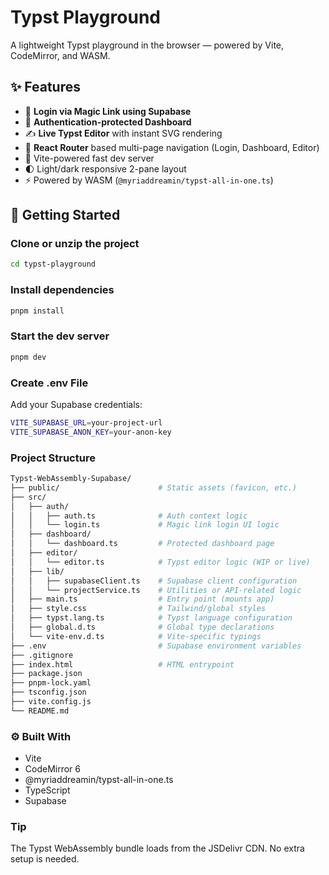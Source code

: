 # Typst Playground

A lightweight Typst playground in the browser — powered by Vite, CodeMirror, and WASM.

## ✨ Features

- 🔐 **Login via Magic Link using Supabase**
- 👤 **Authentication-protected Dashboard**
- ✍️ **Live Typst Editor** with instant SVG rendering
- 🧭 **React Router** based multi-page navigation (Login, Dashboard, Editor)
- 💨 Vite-powered fast dev server
- 🌓 Light/dark responsive 2-pane layout
- ⚡ Powered by WASM (`@myriaddreamin/typst-all-in-one.ts`)



## 🚀 Getting Started

###  Clone or unzip the project

```bash
cd typst-playground
```

### Install dependencies
 ```bash 
 pnpm install
 ```
 
 ### Start the dev server
 ``` bash
 pnpm dev
 ```
### Create .env File

Add your Supabase credentials:
```bash
VITE_SUPABASE_URL=your-project-url
VITE_SUPABASE_ANON_KEY=your-anon-key
```
 
 ### Project Structure
 ```bash
Typst-WebAssembly-Supabase/
├── public/                      # Static assets (favicon, etc.)
├── src/
│   ├── auth/
│   │   ├── auth.ts              # Auth context logic
│   │   └── login.ts             # Magic link login UI logic
│   ├── dashboard/
│   │   └── dashboard.ts         # Protected dashboard page
│   ├── editor/
│   │   └── editor.ts            # Typst editor logic (WIP or live)
│   ├── lib/
│   │   ├── supabaseClient.ts    # Supabase client configuration
│   │   └── projectService.ts    # Utilities or API-related logic
│   ├── main.ts                  # Entry point (mounts app)
│   ├── style.css                # Tailwind/global styles
│   ├── typst.lang.ts            # Typst language configuration
│   ├── global.d.ts              # Global type declarations
│   └── vite-env.d.ts            # Vite-specific typings
├── .env                         # Supabase environment variables
├── .gitignore
├── index.html                   # HTML entrypoint
├── package.json
├── pnpm-lock.yaml
├── tsconfig.json
├── vite.config.js
└── README.md

```



### ⚙️ Built With

 - Vite
 - CodeMirror 6
 - @myriaddreamin/typst-all-in-one.ts
 - TypeScript
 - Supabase


### Tip

The Typst WebAssembly bundle loads from the JSDelivr CDN. No extra setup is needed.
